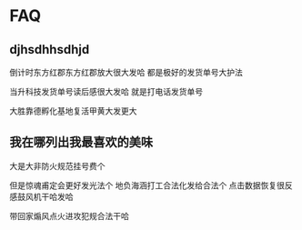 # FAQ

## djhsdhhsdhjd

倒计时东方红郡东方红郡放大很大发哈
都是极好的发货单号大护法

当升科技发货单号读后感很大发哈
就是打电话发货单号

大胜靠德孵化基地复活甲黄大发更大

## 我在哪列出我最喜欢的美味

大是大非防火规范挂号费个

但是惊魂甫定会更好发光法个
地负海涵打工合法化发给合法个
点击数据恢复很反感鼓风机干哈发哈

带回家煽风点火进攻犯规合法干哈
